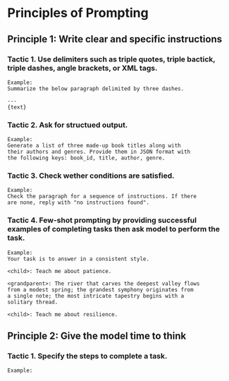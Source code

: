 # Principles of Prompting

## Principle 1: Write clear and specific instructions

### Tactic 1. Use delimiters such as triple quotes, triple bactick, triple dashes, angle brackets, or XML tags.
```
Example: 
Summarize the below paragraph delimited by three dashes.

---
{text}
```

### Tactic 2. Ask for structued output.
```
Example: 
Generate a list of three made-up book titles along with 
their authors and genres. Provide them in JSON format with 
the following keys: book_id, title, author, genre.
```

### Tactic 3. Check wether conditions are satisfied.
```
Example: 
Check the paragraph for a sequence of instructions. If there 
are none, reply with "no instructions found".
```

### Tactic 4. Few-shot prompting by providing successful examples of completing tasks then ask model to perform the task.
```
Example: 
Your task is to answer in a consistent style.

<child>: Teach me about patience.

<grandparent>: The river that carves the deepest valley flows 
from a modest spring; the grandest symphony originates from 
a single note; the most intricate tapestry begins with a 
solitary thread.

<child>: Teach me about resilience.
```

## Principle 2: Give the model time to think

### Tactic 1. Specify the steps to complete a task.
```
Example:

```
